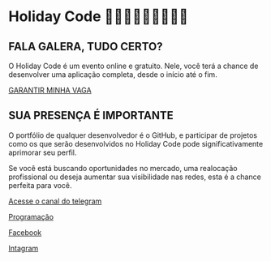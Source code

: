 # Holiday Code 🥳🎉💃🕺👯👯‍♂️👯‍♀️
## FALA GALERA, TUDO CERTO?

O Holiday Code é um evento online e gratuito.
Nele, você terá a chance de desenvolver uma aplicação completa, desde o início até o fim.

[GARANTIR MINHA VAGA](https://bit.ly/496PnTh)

## SUA PRESENÇA É IMPORTANTE

O portfólio de qualquer desenvolvedor é o GitHub, e participar de projetos como os que serão desenvolvidos no Holiday Code pode significativamente aprimorar seu perfil. 

Se você está buscando oportunidades no mercado, uma realocação profissional ou deseja aumentar sua visibilidade nas redes, esta é a chance perfeita para você.

[Acesse o canal do telegram](https://t.me/+EERb7Fd4F_FkZGMx)

[Programação](https://alansiqma.github.io/eventos/2024/02/08/holidaycode.html)

[Facebook](https://www.facebook.com/eventoholidaycode)

[Intagram](https://www.instagram.com/eventoholidaycode?utm_source=ig_web_button_share_sheet&igsh=ZDNlZDc0MzIxNw==)
